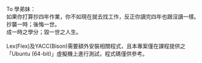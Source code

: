 To 學弟妹：<br>
如果你打算抄四年作業，你不如現在就去找工作，反正你讀完四年也跟沒讀一樣。<br>
抄襲一時；後悔一世。<br>
成一時之學分；毀一世之人生。<br>
<br>
Lex(Flex)及YACC(Bison)需要額外安裝相關程式，且本專案僅在課程提供之「Ubuntu (64-bit)」虛擬機上進行測試，程式碼僅供參考。
